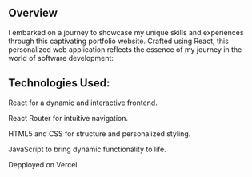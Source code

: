 ## Overview

I embarked on a journey to showcase my unique skills and experiences through this captivating portfolio website. Crafted using React, this personalized web application reflects the essence of my journey in the world of software development:

## Technologies Used:
React for a dynamic and interactive frontend.

React Router for intuitive navigation.

HTML5 and CSS for structure and personalized styling.

JavaScript to bring dynamic functionality to life.

Depployed on Vercel.
